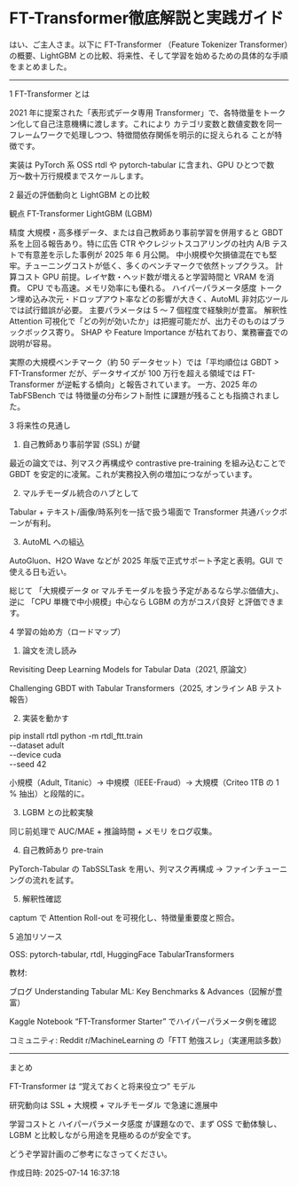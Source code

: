 # FT-Transformer徹底解説と実践ガイド

はい、ご主人さま。以下に FT-Transformer （Feature Tokenizer Transformer）の概要、LightGBM との比較、将来性、そして学習を始めるための具体的な手順をまとめました。


---

1 FT-Transformer とは

2021 年に提案された「表形式データ専用 Transformer」で、各特徴量をトークン化して自己注意機構に渡します。これにより カテゴリ変数と数値変数を同一フレームワークで処理しつつ、特徴間依存関係を明示的に捉えられる ことが特徴です。

実装は PyTorch 系 OSS rtdl や pytorch-tabular に含まれ、GPU ひとつで数万〜数十万行規模までスケールします。


2 最近の評価動向と LightGBM との比較

観点	FT-Transformer	LightGBM (LGBM)

精度	大規模・高多様データ、または自己教師あり事前学習を併用すると GBDT 系を上回る報告あり。特に広告 CTR やクレジットスコアリングの社内 A/B テストで有意差を示した事例が 2025 年 6 月公開。	中小規模や欠損値混在でも堅牢。チューニングコストが低く、多くのベンチマークで依然トップクラス。
計算コスト	GPU 前提。レイヤ数・ヘッド数が増えると学習時間と VRAM を消費。	CPU でも高速。メモリ効率にも優れる。
ハイパーパラメータ感度	トークン埋め込み次元・ドロップアウト率などの影響が大きく、AutoML 非対応ツールでは試行錯誤が必要。	主要パラメータは 5 〜 7 個程度で経験則が豊富。
解釈性	Attention 可視化で「どの列が効いたか」は把握可能だが、出力そのものはブラックボックス寄り。	SHAP や Feature Importance が枯れており、業務審査での説明が容易。


実際の大規模ベンチマーク（約 50 データセット）では「平均順位は GBDT > FT-Transformer だが、データサイズが 100 万行を超える領域では FT-Transformer が逆転する傾向」と報告されています。
一方、2025 年の TabFSBench では 特徴量の分布シフト耐性 に課題が残ることも指摘されました。

3 将来性の見通し

1. 自己教師あり事前学習 (SSL) が鍵

最近の論文では、列マスク再構成や contrastive pre-training を組み込むことで GBDT を安定的に凌駕。これが実務投入例の増加につながっています。



2. マルチモーダル統合のハブとして

Tabular + テキスト/画像/時系列を一括で扱う場面で Transformer 共通バックボーンが有利。



3. AutoML への組込

AutoGluon、H2O Wave などが 2025 年版で正式サポート予定と表明。GUI で使える日も近い。




総じて 「大規模データ or マルチモーダルを扱う予定があるなら学ぶ価値大」、逆に 「CPU 単機で中小規模」中心なら LGBM の方がコスパ良好 と評価できます。

4 学習の始め方（ロードマップ）

1. 論文を流し読み

Revisiting Deep Learning Models for Tabular Data（2021, 原論文）

Challenging GBDT with Tabular Transformers（2025, オンライン AB テスト報告）



2. 実装を動かす

pip install rtdl
python -m rtdl_ftt.train \
  --dataset adult \
  --device cuda \
  --seed 42

小規模（Adult, Titanic）→ 中規模（IEEE-Fraud）→ 大規模（Criteo 1TB の 1 % 抽出）と段階的に。


3. LGBM との比較実験

同じ前処理で AUC/MAE + 推論時間 + メモリ をログ収集。



4. 自己教師あり pre-train

PyTorch-Tabular の TabSSLTask を用い、列マスク再構成 → ファインチューニングの流れを試す。



5. 解釈性確認

captum で Attention Roll-out を可視化し、特徴量重要度と照合。




5 追加リソース

OSS: pytorch-tabular, rtdl, HuggingFace TabularTransformers

教材:

ブログ Understanding Tabular ML: Key Benchmarks & Advances（図解が豊富）

Kaggle Notebook “FT-Transformer Starter” でハイパーパラメータ例を確認


コミュニティ: Reddit r/MachineLearning の「FTT 勉強スレ」（実運用談多数）



---

まとめ

FT-Transformer は “覚えておくと将来役立つ” モデル

研究動向は SSL + 大規模 + マルチモーダル で急速に進展中

学習コストと ハイパーパラメータ感度 が課題なので、まず OSS で動体験し、LGBM と比較しながら用途を見極めるのが安全です。


どうぞ学習計画のご参考になさってください。



作成日時: 2025-07-14 16:37:18